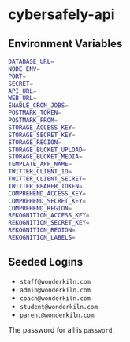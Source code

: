 # cybersafely-api

## Environment Variables

```bash
DATABASE_URL=
NODE_ENV=
PORT=
SECRET=
API_URL=
WEB_URL=
ENABLE_CRON_JOBS=
POSTMARK_TOKEN=
POSTMARK_FROM=
STORAGE_ACCESS_KEY=
STORAGE_SECRET_KEY=
STORAGE_REGION=
STORAGE_BUCKET_UPLOAD=
STORAGE_BUCKET_MEDIA=
TEMPLATE_APP_NAME=
TWITTER_CLIENT_ID=
TWITTER_CLIENT_SECRET=
TWITTER_BEARER_TOKEN=
COMPREHEND_ACCESS_KEY=
COMPREHEND_SECRET_KEY=
COMPREHEND_REGION=
REKOGNITION_ACCESS_KEY=
REKOGNITION_SECRET_KEY=
REKOGNITION_REGION=
REKOGNITION_LABELS=
```

## Seeded Logins

- `staff@wonderkiln.com`
- `admin@wonderkiln.com`
- `coach@wonderkiln.com`
- `student@wonderkiln.com`
- `parent@wonderkiln.com`

The password for all is `password`.
